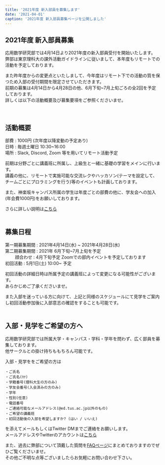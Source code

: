 ```yaml
---
title: '2021年度 新入部員を募集します'
date: '2021-04-01'
caption: '2021年度 新入部員募集ページを公開しました'
---
```


## 2021年度 新入部員募集

応用数学研究部では4月14日より2021年度の新入部員受付を開始いたします。  
弊部は東京理科大の課外活動ガイドラインに従いまして、本年度もリモートでの活動を予定しております。  
  
また昨年度からの変更点といたしまして、今年度はリモート下での活動の質を保つため入部の受付期間を限定させていただきます。  
前期の募集は4月14日から4月28日の他、6月下旬~7月上旬ごろの全2回を予定しております。  
詳しくは以下の活動概要及び募集要項をご参照くださいませ。  
    
　　


## 活動概要
部費 : 1000円 (次年度以降変動の予定あり)  
日時 : 毎週土曜日 10:30~16:00  
場所 : Slack, Discord, Zoom 等を用いてリモート活動予定  
  

前期は分野ごとに講義班に所属し、上級生と一緒に基礎の学習をメインに行います。  
講義の他に、リモートで実施可能な交流レクやハッカソン(テーマを設定して、チームごとにプロラミングを行う)等のイベントも計画しております。  
  
また、神楽坂キャンパス所属の学生は年度ごとの部費の他に、学友会への加入(年会費1000円)をお願いしております。  


さらに詳しい説明は[こちら](./orientation)  
　　
　　
　　

## 募集日程
第一期募集期間 : 2021年4月14日(水) ~ 2021年4月28日(水)  
第二期募集期間 : 2021年 6月下旬~7月上旬を予定  
　　
顔合わせ : 4月下旬予定  Zoomでの部内イベントを予定しております  
初回活動 : 5月1日(土) 10:00~ 予定  
  
初回活動の詳細日時は所属予定の講義班によって変更になる可能性がございます。  
あらかじめご了承くださいませ。  

また入部を迷っている方に向けて、上記と同様のスケジュールにて見学をご案内し初回活動参加後に入部意志の確認をすることも可能です。  
　　
　　

## 入部・見学をご希望の方へ
応用数学研究部では所属大学・キャンパス・学科・学年を問わず、広く部員を募集しております。  
他サークルとの掛け持ちももちろん可能です。  

入部・見学ををご希望の方は　　

```
・ご氏名  
・ご氏名(ｶﾅ)  
・学籍番号(理科大生の方のみ)  
・学友会番号(入会済みの方のみ)
・学年  
・性別(任意)  
・電話番号  
・ご連絡可能なメールアドレス(@ed.tus.ac.jp以外のもの)  
・ご希望の講義班  
・初回活動後の入部を希望しますか? (はい / いいえ)  

```
   
を添えてメールもしくはTwitter DMまでご連絡をお願いします。  
メールアドレスやTwitterのアカウントは[こちら](/contact)   


また、過去に弊部について頂戴した質問を[FAQページ](/faq)にまとめておりますのでぜひご覧くださいませ。  
その他ご不明な点等ございましたらお気軽にお問い合わせ下さい。  


